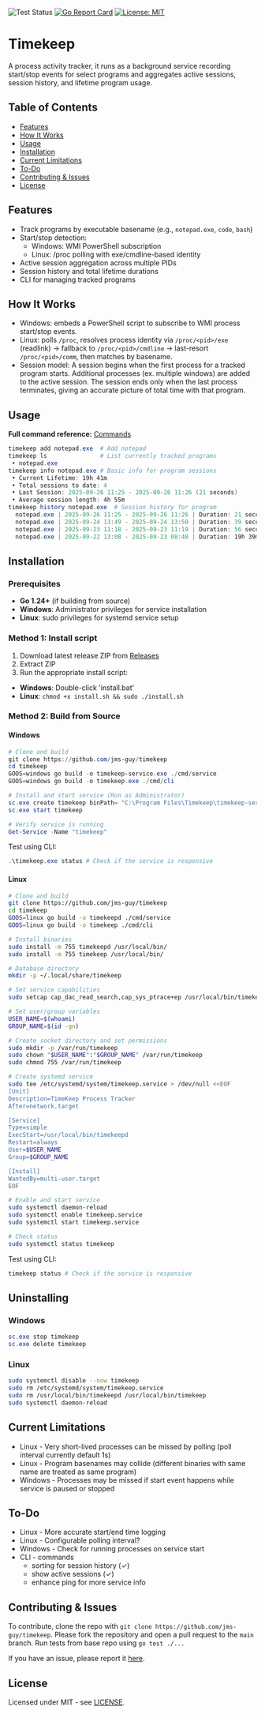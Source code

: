 ![Test Status](https://github.com/jms-guy/timekeep/actions/workflows/CI.yml/badge.svg)
[![Go Report Card](https://goreportcard.com/badge/github.com/jms-guy/timekeep)](https://goreportcard.com/report/github.com/jms-guy/timekeep)
[![License: MIT](https://img.shields.io/badge/License-MIT-yellow.svg)](https://opensource.org/licenses/MIT)


# Timekeep

A process activity tracker, it runs as a background service recording start/stop events for select programs and aggregates active sessions, session history, and lifetime program usage.

## Table of Contents
- [Features](#features)
- [How It Works](#how-it-works)
- [Usage](#usage)
- [Installation](#installation)
- [Current Limitations](#current-limitations)
- [To-Do](#to-do)
- [Contributing & Issues](#contributing--issues)
- [License](#license)

## Features
- Track programs by executable basename (e.g., `notepad.exe`, `code`, `bash`)
- Start/stop detection:
  - Windows: WMI PowerShell subscription
  - Linux: /proc polling with exe/cmdline-based identity
- Active session aggregation across multiple PIDs
- Session history and total lifetime durations
- CLI for managing tracked programs

## How It Works
- Windows: embeds a PowerShell script to subscribe to WMI process start/stop events.
- Linux: polls `/proc`, resolves process identity via `/proc/<pid>/exe` (readlink) -> fallback to `/proc/<pid>/cmdline` -> last-resort `/proc/<pid>/comm`, then matches by basename.
- Session model: A session begins when the first process for a tracked program starts. Additional processes (ex. multiple windows) are added to the active session. The session ends only when the last process terminates, giving an accurate picture of total time with that program.

## Usage

**Full command reference:** [Commands](https://github.com/jms-guy/timekeep/blob/main/docs/commands.md)

```powershell
timekeep add notepad.exe  # Add notepad
timekeep ls               # List currently tracked programs
 • notepad.exe
timekeep info notepad.exe # Basic info for program sessions
 • Current Lifetime: 19h 41m
 • Total sessions to date: 4
 • Last Session: 2025-09-26 11:25 - 2025-09-26 11:26 (21 seconds)
 • Average session length: 4h 55m
timekeep history notepad.exe  # Session history for program
  notepad.exe | 2025-09-26 11:25 - 2025-09-26 11:26 | Duration: 21 seconds
  notepad.exe | 2025-09-24 13:49 - 2025-09-24 13:50 | Duration: 39 seconds
  notepad.exe | 2025-09-23 11:18 - 2025-09-23 11:19 | Duration: 56 seconds
  notepad.exe | 2025-09-22 13:08 - 2025-09-23 08:48 | Duration: 19h 39m
```

## Installation

### Prerequisites
- **Go 1.24+** (if building from source)
- **Windows**: Administrator privileges for service installation
- **Linux**: sudo privileges for systemd service setup

### Method 1: Install script
1. Download latest release ZIP from [Releases](https://github.com/jms-guy/timekeep/releases)
2. Extract ZIP
3. Run the appropriate install script:
  - **Windows**: Double-click 'install.bat'
  - **Linux**: ```chmod +x install.sh && sudo ./install.sh```

### Method 2: Build from Source

#### Windows
```powershell
# Clone and build
git clone https://github.com/jms-guy/timekeep
cd timekeep
GOOS=windows go build -o timekeep-service.exe ./cmd/service
GOOS=windows go build -o timekeep.exe ./cmd/cli

# Install and start service (Run as Administrator)
sc.exe create timekeep binPath= "C:\Program Files\Timekeep\timekeep-service.exe" start= auto # Assuming this is the location of service binary
sc.exe start timekeep

# Verify service is running
Get-Service -Name "timekeep"
```

Test using CLI:
```powershell
.\timekeep.exe status # Check if the service is responsive
```

#### Linux
```bash
# Clone and build
git clone https://github.com/jms-guy/timekeep
cd timekeep
GOOS=linux go build -o timekeepd ./cmd/service  
GOOS=linux go build -o timekeep ./cmd/cli

# Install binaries
sudo install -m 755 timekeepd /usr/local/bin/
sudo install -m 755 timekeep /usr/local/bin/

# Database directory
mkdir -p ~/.local/share/timekeep

# Set service capabilities 
sudo setcap cap_dac_read_search,cap_sys_ptrace+ep /usr/local/bin/timekeepd

# Set user/group variables
USER_NAME=$(whoami)
GROUP_NAME=$(id -gn)

# Create socket directory and set permissions
sudo mkdir -p /var/run/timekeep
sudo chown "$USER_NAME":"$GROUP_NAME" /var/run/timekeep
sudo chmod 755 /var/run/timekeep

# Create systemd service
sudo tee /etc/systemd/system/timekeep.service > /dev/null <<EOF
[Unit]
Description=TimeKeep Process Tracker
After=network.target

[Service]
Type=simple
ExecStart=/usr/local/bin/timekeepd
Restart=always
User=$USER_NAME
Group=$GROUP_NAME

[Install]
WantedBy=multi-user.target
EOF

# Enable and start service
sudo systemctl daemon-reload
sudo systemctl enable timekeep.service
sudo systemctl start timekeep.service

# Check status
sudo systemctl status timekeep
```

Test using CLI:
```bash
timekeep status # Check if the service is responsive
```

## Uninstalling

### Windows
```powershell
sc.exe stop timekeep
sc.exe delete timekeep
```

### Linux
```bash
sudo systemctl disable --now timekeep
sudo rm /etc/systemd/system/timekeep.service
sudo rm /usr/local/bin/timekeepd /usr/local/bin/timekeep
sudo systemctl daemon-reload
```

## Current Limitations
- Linux - Very short-lived processes can be missed by polling (poll interval currently default 1s)
- Linux - Program basenames may collide (different binaries with same name are treated as same program)
- Windows - Processes may be missed if start event happens while service is paused or stopped

## To-Do
- Linux - More accurate start/end time logging
- Linux - Configurable polling interval?
- Windows - Check for running processes on service start
- CLI - commands 
  - sorting for session history (✓)
  - show active sessions (✓)
  - enhance ping for more service info

## Contributing & Issues
To contribute, clone the repo with ```git clone https://github.com/jms-guy/timekeep```. Please fork the repository and open a pull request to the `main` branch. Run tests from base repo using ```go test ./...```

If you have an issue, please report it [here](https://github.com/jms-guy/timekeep/issues).

## License
Licensed under MIT - see [LICENSE](https://github.com/jms-guy/timekeep/blob/main/LICENSE).